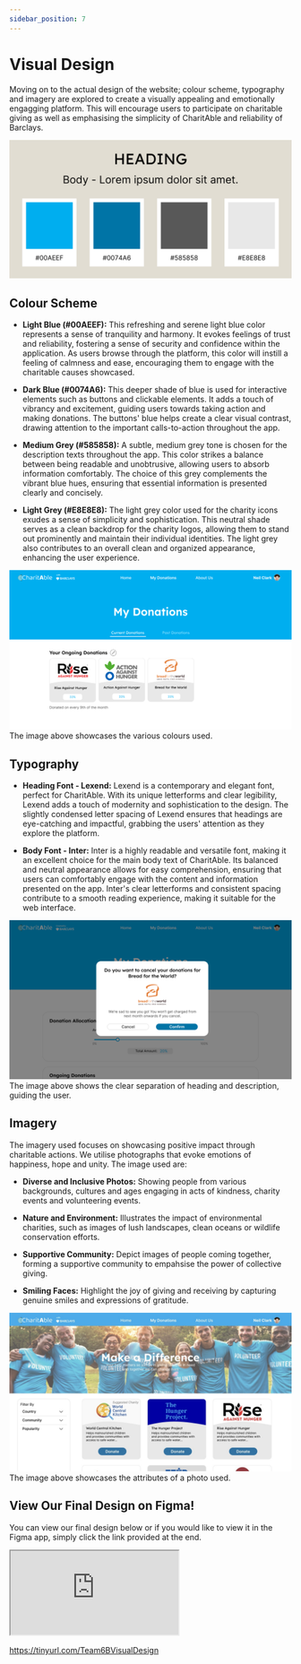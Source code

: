 ```yaml
---
sidebar_position: 7
---
```


# Visual Design
Moving on to the actual design of the website; colour scheme, typography and imagery are explored to create a visually appealing and emotionally engagging platform. This will encourage users to participate on charitable giving as well as emphasising the simplicity of CharitAble and reliability of Barclays.

![Colours and Typograhies](../img/ColorScheme.png)

## Colour Scheme

- **Light Blue (#00AEEF):** This refreshing and serene light blue color represents a sense of tranquility and harmony. It evokes feelings of trust and reliability, fostering a sense of security and confidence within the application. As users browse through the platform, this color will instill a feeling of calmness and ease, encouraging them to engage with the charitable causes showcased.

- **Dark Blue (#0074A6):** This deeper shade of blue is used for interactive elements such as buttons and clickable elements. It adds a touch of vibrancy and excitement, guiding users towards taking action and making donations. The buttons' blue helps create a clear visual contrast, drawing attention to the important calls-to-action throughout the app.

- **Medium Grey (#585858):** A subtle, medium grey tone is chosen for the description texts throughout the app. This color strikes a balance between being readable and unobtrusive, allowing users to absorb information comfortably. The choice of this grey complements the vibrant blue hues, ensuring that essential information is presented clearly and concisely.

- **Light Grey (#E8E8E8):** The light grey color used for the charity icons exudes a sense of simplicity and sophistication. This neutral shade serves as a clean backdrop for the charity logos, allowing them to stand out prominently and maintain their individual identities. The light grey also contributes to an overall clean and organized appearance, enhancing the user experience.

![Colour Example](../img/ColorSample.png)
The image above showcases the various colours used.

## Typography

- **Heading Font - Lexend:** Lexend is a contemporary and elegant font, perfect for CharitAble. With its unique letterforms and clear legibility, Lexend adds a touch of modernity and sophistication to the design. The slightly condensed letter spacing of Lexend ensures that headings are eye-catching and impactful, grabbing the users' attention as they explore the platform.

- **Body Font - Inter:** Inter is a highly readable and versatile font, making it an excellent choice for the main body text of CharitAble. Its balanced and neutral appearance allows for easy comprehension, ensuring that users can comfortably engage with the content and information presented on the app. Inter's clear letterforms and consistent spacing contribute to a smooth reading experience, making it suitable for the web interface.

![Typography Example](../img/TypographySample.png)
The image above shows the clear separation of heading and description, guiding the user.

## Imagery
The imagery used focuses on showcasing positive impact through charitable actions. We utilise photographs that evoke emotions of happiness, hope and unity. The image used are:
- **Diverse and Inclusive Photos:** Showing people from various backgrounds, cultures and ages engaging in acts of kindness, charity events and volunteering events.

- **Nature and Environment:** Illustrates the impact of environmental charities, such as images of lush landscapes, clean oceans or wildlife conservation efforts.

- **Supportive Community:** Depict images of people coming together, forming a supportive community to empahsise the power of collective giving.

- **Smiling Faces:** Highlight the joy of giving and receiving by capturing genuine smiles and expressions of gratitude.

![Imagery Example](../img/ImagerySample.jpg)
The image above showcases the attributes of a photo used.

## View Our Final Design on Figma!
You can view our final design below or if you would like to view it in the Figma app, simply click the link provided at the end.
<div style={{ width: '100%', height: '0', paddingBottom: '56.25%', position: 'relative' }}>
  <iframe
    src="https://www.figma.com/embed?embed_host=share&url=https%3A%2F%2Fwww.figma.com%2Ffile%2FE77zN6Nmwc14UuebMuBXQ2%2FAuto-Donate-Web%3Ftype%3Ddesign%26node-id%3D0%253A1%26mode%3Ddev"
    allowFullScreen
    style={{ position: 'absolute', top: '0', left: '0', width: '100%', height: '100%' }}
  ></iframe>
</div>

https://tinyurl.com/Team6BVisualDesign